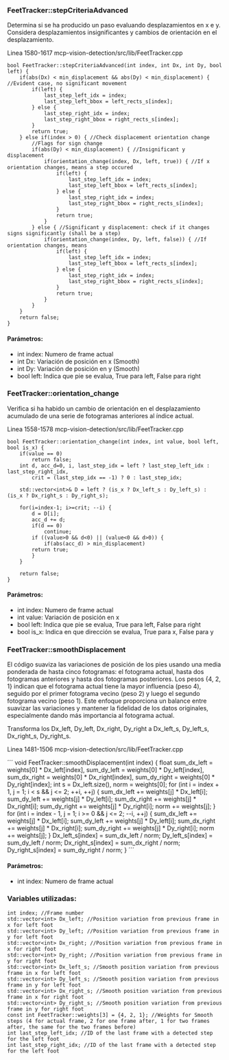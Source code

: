 
### FeetTracker::stepCriteriaAdvanced
Determina si se ha producido un paso evaluando desplazamientos en x e y. Considera desplazamientos insignificantes y cambios de orientación en el desplazamiento.

Linea 1580-1617 mcp-vision-detection/src/lib/FeetTracker.cpp

```
bool FeetTracker::stepCriteriaAdvanced(int index, int Dx, int Dy, bool left) {
    if(abs(Dx) < min_displacement && abs(Dy) < min_displacement) { //Evident case, no significant movement
        if(left) {
            last_step_left_idx = index;
            last_step_left_bbox = left_rects_s[index];
        } else {
            last_step_right_idx = index;
            last_step_right_bbox = right_rects_s[index];
        }
        return true;
    } else if(index > 0) { //Check displacement orientation change
        //Flags for sign change
        if(abs(Dy) < min_displacement) { //Insignificant y displacement
            if(orientation_change(index, Dx, left, true)) { //If x orientation changes, means a step occured
                if(left) {
                    last_step_left_idx = index;
                    last_step_left_bbox = left_rects_s[index];
                } else {
                    last_step_right_idx = index;
                    last_step_right_bbox = right_rects_s[index];
                }
                return true;
            }
        } else { //Significant y displacement: check if it changes signs significantly (shall be a step)
            if(orientation_change(index, Dy, left, false)) { //If orientation changes, means
                if(left) {
                    last_step_left_idx = index;
                    last_step_left_bbox = left_rects_s[index];
                } else {
                    last_step_right_idx = index;
                    last_step_right_bbox = right_rects_s[index];
                }
                return true;
            }
        }
    }
    return false;
}
```
#### Parámetros:
- int index: Numero de frame actual
- int Dx: Variación de posición en x (Smooth)
- int Dy: Variación de posición en y (Smooth)
- bool left: Indica que pie se evalua, True para left, False para right


### FeetTracker::orientation_change
Verifica si ha habido un cambio de orientación en el desplazamiento acumulado de una serie de fotogramas anteriores al índice actual.

Linea 1558-1578 mcp-vision-detection/src/lib/FeetTracker.cpp

```
bool FeetTracker::orientation_change(int index, int value, bool left, bool is_x) {
    if(value == 0)
        return false;
    int d, acc_d=0, i, last_step_idx = left ? last_step_left_idx : last_step_right_idx,
        crit = (last_step_idx == -1) ? 0 : last_step_idx;

    std::vector<int>& D = left ? (is_x ? Dx_left_s : Dy_left_s) : (is_x ? Dx_right_s : Dy_right_s);

    for(i=index-1; i>=crit; --i) {
        d = D[i];
        acc_d += d;
        if(d == 0)
            continue;
        if ((value>0 && d<0) || (value<0 && d>0)) {
            if(abs(acc_d) > min_displacement)
        return true;
        }
    }

    return false;
}
```

#### Parámetros:
- int index: Numero de frame actual
- int value: Variación de posición en x
- bool left: Indica que pie se evalua, True para left, False para right
- bool is_x: Indica en que dirección se evalua, True para x, False para y


### FeetTracker::smoothDisplacement
El código suaviza las variaciones de posición de los pies usando una media ponderada de hasta cinco fotogramas: el fotograma actual, hasta dos fotogramas anteriores y hasta dos fotogramas posteriores. Los pesos {4, 2, 1} indican que el fotograma actual tiene la mayor influencia (peso 4), seguido por el primer fotograma vecino (peso 2) y luego el segundo fotograma vecino (peso 1). Este enfoque proporciona un balance entre suavizar las variaciones y mantener la fidelidad de los datos originales, especialmente dando más importancia al fotograma actual.

Transforma los Dx_left, Dy_left, Dx_right, Dy_right a Dx_left_s, Dy_left_s, Dx_right_s, Dy_right_s.

Linea 1481-1506 mcp-vision-detection/src/lib/FeetTracker.cpp

´´´
void FeetTracker::smoothDisplacement(int index)
{
    float sum_dx_left = weights[0] * Dx_left[index], sum_dy_left = weights[0] * Dy_left[index],
          sum_dx_right = weights[0] * Dx_right[index], sum_dy_right = weights[0] * Dy_right[index];
    int s = Dx_left.size(), norm = weights[0];
    for (int i = index + 1, j = 1; i < s && j <= 2; ++i, ++j)
    {
        sum_dx_left += weights[j] * Dx_left[i];
        sum_dy_left += weights[j] * Dy_left[i];
        sum_dx_right += weights[j] * Dx_right[i];
        sum_dy_right += weights[j] * Dy_right[i];
        norm += weights[j];
    }
    for (int i = index - 1, j = 1; i >= 0 && j <= 2; --i, ++j)
    {
        sum_dx_left += weights[j] * Dx_left[i];
        sum_dy_left += weights[j] * Dy_left[i];
        sum_dx_right += weights[j] * Dx_right[i];
        sum_dy_right += weights[j] * Dy_right[i];
        norm += weights[j];
    }
    Dx_left_s[index] = sum_dx_left / norm;
    Dy_left_s[index] = sum_dy_left / norm;
    Dx_right_s[index] = sum_dx_right / norm;
    Dy_right_s[index] = sum_dy_right / norm;
}
´´´

#### Parámetros:
- int index: Numero de frame actual

### Variables utilizadas:

```
int index; //Frame number
std::vector<int> Dx_left; //Position variation from previous frame in x for left foot
std::vector<int> Dy_left; //Position variation from previous frame in y for left foot
std::vector<int> Dx_right; //Position variation from previous frame in x for right foot
std::vector<int> Dy_right; //Position variation from previous frame in y for right foot
std::vector<int> Dx_left_s; //Smooth position variation from previous frame in x for left foot
std::vector<int> Dy_left_s; //Smooth position variation from previous frame in y for left foot
std::vector<int> Dx_right_s; //Smooth position variation from previous frame in x for right foot
std::vector<int> Dy_right_s; //Smooth position variation from previous frame in y for right foot
const int FeetTracker::weights[3] = {4, 2, 1}; //Weights for Smooth steps (4 for actual frame, 2 for one frame after, 1 for two frames after, the same for the two frames before)
int last_step_left_idx; //ID of the last frame with a detected step for the left foot
int last_step_right_idx; //ID of the last frame with a detected step for the left foot
``` 
